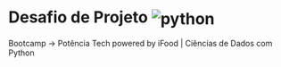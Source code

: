 <div style="display: inline_block"> 
<h1>Desafio de Projeto   
  <img align="center" alt="python" src="https://img.shields.io/badge/Python-3776AB?style=for-the-badge&logo=python&logoColor=white" />  
</div>
Bootcamp -> Potência Tech powered by iFood | Ciências de Dados com Python